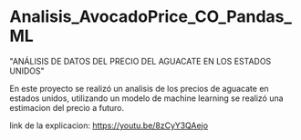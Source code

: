 # Analisis_AvocadoPrice_CO_Pandas_ML
"ANÁLISIS DE DATOS DEL PRECIO DEL AGUACATE EN LOS ESTADOS UNIDOS"

En este proyecto se realizó un analisis de los precios de aguacate en estados unidos, utilizando un modelo de machine learning se realizó una estimacion del precio
a futuro.

link de la explicacion: https://youtu.be/8zCyY3QAejo
